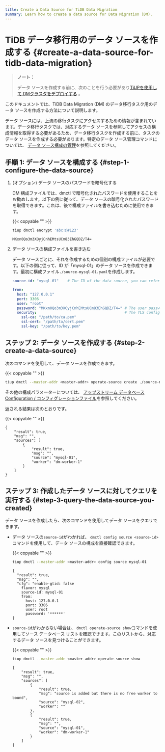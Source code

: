 ```yaml
---
title: Create a Data Source for TiDB Data Migration
summary: Learn how to create a data source for Data Migration (DM).
---
```


# TiDB データ移行用のデータ ソースを作成する {#create-a-data-source-for-tidb-data-migration}

> **ノート：**
>
> データ ソースを作成する前に、次のことを行う必要があり[TiUPを使用して DMクラスタをデプロイする](/dm/deploy-a-dm-cluster-using-tiup.md) 。

このドキュメントでは、TiDB Data Migration (DM) のデータ移行タスク用のデータ ソースを作成する方法について説明します。

データ ソースには、上流の移行タスクにアクセスするための情報が含まれています。データ移行タスクでは、対応するデータ ソースを参照してアクセスの構成情報を取得する必要があるため、データ移行タスクを作成する前に、タスクのデータ ソースを作成する必要があります。特定のデータ ソース管理コマンドについては、 [データ ソース構成の管理](/dm/dm-manage-source.md)を参照してください。

## 手順 1: データ ソースを構成する {#step-1-configure-the-data-source}

1.  (オプション) データ ソースのパスワードを暗号化する

    DM 構成ファイルでは、dmctl で暗号化されたパスワードを使用することをお勧めします。以下の例に従って、データ ソースの暗号化されたパスワードを取得できます。これは、後で構成ファイルを書き込むために使用できます。

    {{< copyable "" >}}

    ```bash
    tiup dmctl encrypt 'abc!@#123'
    ```

    ```
    MKxn0Qo3m3XOyjCnhEMtsUCm83EhGQDZ/T4=
    ```

2.  データ ソースの構成ファイルを書き込む

    データ ソースごとに、それを作成するための個別の構成ファイルが必要です。以下の例に従って、ID が「mysql-01」のデータ ソースを作成できます。最初に構成ファイル`./source-mysql-01.yaml`を作成します。

    ```yaml
    source-id: "mysql-01"    # The ID of the data source, you can refer this source-id in the task configuration and dmctl command to associate the corresponding data source.

    from:
      host: "127.0.0.1"
      port: 3306
      user: "root"
      password: "MKxn0Qo3m3XOyjCnhEMtsUCm83EhGQDZ/T4=" # The user password of the upstream data source. It is recommended to use the password encrypted with dmctl.
      security:                                        # The TLS configuration of the upstream data source. If not necessary, it can be deleted.
        ssl-ca: "/path/to/ca.pem"
        ssl-cert: "/path/to/cert.pem"
        ssl-key: "/path/to/key.pem"
    ```

## ステップ 2: データ ソースを作成する {#step-2-create-a-data-source}

次のコマンドを使用して、データ ソースを作成できます。

{{< copyable "" >}}

```bash
tiup dmctl --master-addr <master-addr> operate-source create ./source-mysql-01.yaml
```

その他の構成パラメーターについては、 [アップストリーム データベースConfiguration / コンフィグレーションファイル](/dm/dm-source-configuration-file.md)を参照してください。

返される結果は次のとおりです。

{{< copyable "" >}}

```
{
    "result": true,
    "msg": "",
    "sources": [
        {
            "result": true,
            "msg": "",
            "source": "mysql-01",
            "worker": "dm-worker-1"
        }
    ]
}
```

## ステップ 3: 作成したデータ ソースに対してクエリを実行する {#step-3-query-the-data-source-you-created}

データ ソースを作成したら、次のコマンドを使用してデータ ソースをクエリできます。

-   データ ソースの`source-id`がわかれば、 `dmctl config source <source-id>`コマンドを使用して、データ ソースの構成を直接確認できます。

    {{< copyable "" >}}

    ```bash
    tiup dmctl --master-addr <master-addr> config source mysql-01
    ```

    ```
    {
      "result": true,
      "msg": "",
      "cfg": "enable-gtid: false
        flavor: mysql
        source-id: mysql-01
        from:
          host: 127.0.0.1
          port: 3306
          user: root
          password: '******'
    }
    ```

-   `source-id`がわからない場合は、 `dmctl operate-source show`コマンドを使用してソース データベース リストを確認できます。このリストから、対応するデータ ソースを見つけることができます。

    {{< copyable "" >}}

    ```bash
    tiup dmctl --master-addr <master-addr> operate-source show
    ```

    ```
    {
        "result": true,
        "msg": "",
        "sources": [
            {
                "result": true,
                "msg": "source is added but there is no free worker to bound",
                "source": "mysql-02",
                "worker": ""
            },
            {
                "result": true,
                "msg": "",
                "source": "mysql-01",
                "worker": "dm-worker-1"
            }
        ]
    }
    ```
